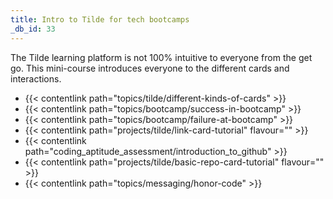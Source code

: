 ```yaml
---
title: Intro to Tilde for tech bootcamps
_db_id: 33
---
```


The Tilde learning platform is not 100% intuitive to everyone from the get go. This mini-course introduces everyone to the different cards and interactions.

- {{< contentlink path="topics/tilde/different-kinds-of-cards" >}}
- {{< contentlink path="topics/bootcamp/success-in-bootcamp" >}}
- {{< contentlink path="topics/bootcamp/failure-at-bootcamp" >}}
- {{< contentlink path="projects/tilde/link-card-tutorial" flavour="" >}}
- {{< contentlink path="coding_aptitude_assessment/introduction_to_github" >}}
- {{< contentlink path="projects/tilde/basic-repo-card-tutorial" flavour="" >}}
- {{< contentlink path="topics/messaging/honor-code" >}}


